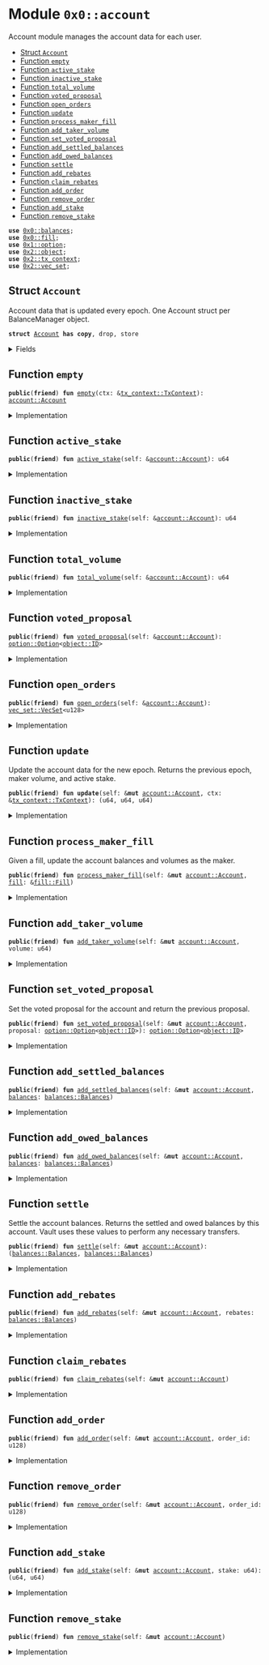 
<a name="0x0_account"></a>

# Module `0x0::account`

Account module manages the account data for each user.


-  [Struct `Account`](#0x0_account_Account)
-  [Function `empty`](#0x0_account_empty)
-  [Function `active_stake`](#0x0_account_active_stake)
-  [Function `inactive_stake`](#0x0_account_inactive_stake)
-  [Function `total_volume`](#0x0_account_total_volume)
-  [Function `voted_proposal`](#0x0_account_voted_proposal)
-  [Function `open_orders`](#0x0_account_open_orders)
-  [Function `update`](#0x0_account_update)
-  [Function `process_maker_fill`](#0x0_account_process_maker_fill)
-  [Function `add_taker_volume`](#0x0_account_add_taker_volume)
-  [Function `set_voted_proposal`](#0x0_account_set_voted_proposal)
-  [Function `add_settled_balances`](#0x0_account_add_settled_balances)
-  [Function `add_owed_balances`](#0x0_account_add_owed_balances)
-  [Function `settle`](#0x0_account_settle)
-  [Function `add_rebates`](#0x0_account_add_rebates)
-  [Function `claim_rebates`](#0x0_account_claim_rebates)
-  [Function `add_order`](#0x0_account_add_order)
-  [Function `remove_order`](#0x0_account_remove_order)
-  [Function `add_stake`](#0x0_account_add_stake)
-  [Function `remove_stake`](#0x0_account_remove_stake)


<pre><code><b>use</b> <a href="balances.md#0x0_balances">0x0::balances</a>;
<b>use</b> <a href="fill.md#0x0_fill">0x0::fill</a>;
<b>use</b> <a href="dependencies/move-stdlib/option.md#0x1_option">0x1::option</a>;
<b>use</b> <a href="dependencies/sui-framework/object.md#0x2_object">0x2::object</a>;
<b>use</b> <a href="dependencies/sui-framework/tx_context.md#0x2_tx_context">0x2::tx_context</a>;
<b>use</b> <a href="dependencies/sui-framework/vec_set.md#0x2_vec_set">0x2::vec_set</a>;
</code></pre>



<a name="0x0_account_Account"></a>

## Struct `Account`

Account data that is updated every epoch.
One Account struct per BalanceManager object.


<pre><code><b>struct</b> <a href="account.md#0x0_account_Account">Account</a> <b>has</b> <b>copy</b>, drop, store
</code></pre>



<details>
<summary>Fields</summary>


<dl>
<dt>
<code>epoch: u64</code>
</dt>
<dd>

</dd>
<dt>
<code>open_orders: <a href="dependencies/sui-framework/vec_set.md#0x2_vec_set_VecSet">vec_set::VecSet</a>&lt;u128&gt;</code>
</dt>
<dd>

</dd>
<dt>
<code>taker_volume: u64</code>
</dt>
<dd>

</dd>
<dt>
<code>maker_volume: u64</code>
</dt>
<dd>

</dd>
<dt>
<code>active_stake: u64</code>
</dt>
<dd>

</dd>
<dt>
<code>inactive_stake: u64</code>
</dt>
<dd>

</dd>
<dt>
<code>voted_proposal: <a href="dependencies/move-stdlib/option.md#0x1_option_Option">option::Option</a>&lt;<a href="dependencies/sui-framework/object.md#0x2_object_ID">object::ID</a>&gt;</code>
</dt>
<dd>

</dd>
<dt>
<code>unclaimed_rebates: <a href="balances.md#0x0_balances_Balances">balances::Balances</a></code>
</dt>
<dd>

</dd>
<dt>
<code>settled_balances: <a href="balances.md#0x0_balances_Balances">balances::Balances</a></code>
</dt>
<dd>

</dd>
<dt>
<code>owed_balances: <a href="balances.md#0x0_balances_Balances">balances::Balances</a></code>
</dt>
<dd>

</dd>
</dl>


</details>

<a name="0x0_account_empty"></a>

## Function `empty`



<pre><code><b>public</b>(<b>friend</b>) <b>fun</b> <a href="account.md#0x0_account_empty">empty</a>(ctx: &<a href="dependencies/sui-framework/tx_context.md#0x2_tx_context_TxContext">tx_context::TxContext</a>): <a href="account.md#0x0_account_Account">account::Account</a>
</code></pre>



<details>
<summary>Implementation</summary>


<pre><code><b>public</b>(package) <b>fun</b> <a href="account.md#0x0_account_empty">empty</a>(
    ctx: &TxContext,
): <a href="account.md#0x0_account_Account">Account</a> {
    <a href="account.md#0x0_account_Account">Account</a> {
        epoch: ctx.epoch(),
        open_orders: <a href="dependencies/sui-framework/vec_set.md#0x2_vec_set_empty">vec_set::empty</a>(),
        taker_volume: 0,
        maker_volume: 0,
        active_stake: 0,
        inactive_stake: 0,
        voted_proposal: <a href="dependencies/move-stdlib/option.md#0x1_option_none">option::none</a>(),
        unclaimed_rebates: <a href="balances.md#0x0_balances_empty">balances::empty</a>(),
        settled_balances: <a href="balances.md#0x0_balances_empty">balances::empty</a>(),
        owed_balances: <a href="balances.md#0x0_balances_empty">balances::empty</a>(),
    }
}
</code></pre>



</details>

<a name="0x0_account_active_stake"></a>

## Function `active_stake`



<pre><code><b>public</b>(<b>friend</b>) <b>fun</b> <a href="account.md#0x0_account_active_stake">active_stake</a>(self: &<a href="account.md#0x0_account_Account">account::Account</a>): u64
</code></pre>



<details>
<summary>Implementation</summary>


<pre><code><b>public</b>(package) <b>fun</b> <a href="account.md#0x0_account_active_stake">active_stake</a>(self: &<a href="account.md#0x0_account_Account">Account</a>): u64 {
    self.active_stake
}
</code></pre>



</details>

<a name="0x0_account_inactive_stake"></a>

## Function `inactive_stake`



<pre><code><b>public</b>(<b>friend</b>) <b>fun</b> <a href="account.md#0x0_account_inactive_stake">inactive_stake</a>(self: &<a href="account.md#0x0_account_Account">account::Account</a>): u64
</code></pre>



<details>
<summary>Implementation</summary>


<pre><code><b>public</b>(package) <b>fun</b> <a href="account.md#0x0_account_inactive_stake">inactive_stake</a>(self: &<a href="account.md#0x0_account_Account">Account</a>): u64 {
    self.inactive_stake
}
</code></pre>



</details>

<a name="0x0_account_total_volume"></a>

## Function `total_volume`



<pre><code><b>public</b>(<b>friend</b>) <b>fun</b> <a href="account.md#0x0_account_total_volume">total_volume</a>(self: &<a href="account.md#0x0_account_Account">account::Account</a>): u64
</code></pre>



<details>
<summary>Implementation</summary>


<pre><code><b>public</b>(package) <b>fun</b> <a href="account.md#0x0_account_total_volume">total_volume</a>(self: &<a href="account.md#0x0_account_Account">Account</a>): u64 {
    self.taker_volume + self.maker_volume
}
</code></pre>



</details>

<a name="0x0_account_voted_proposal"></a>

## Function `voted_proposal`



<pre><code><b>public</b>(<b>friend</b>) <b>fun</b> <a href="account.md#0x0_account_voted_proposal">voted_proposal</a>(self: &<a href="account.md#0x0_account_Account">account::Account</a>): <a href="dependencies/move-stdlib/option.md#0x1_option_Option">option::Option</a>&lt;<a href="dependencies/sui-framework/object.md#0x2_object_ID">object::ID</a>&gt;
</code></pre>



<details>
<summary>Implementation</summary>


<pre><code><b>public</b>(package) <b>fun</b> <a href="account.md#0x0_account_voted_proposal">voted_proposal</a>(self: &<a href="account.md#0x0_account_Account">Account</a>): Option&lt;ID&gt; {
    self.voted_proposal
}
</code></pre>



</details>

<a name="0x0_account_open_orders"></a>

## Function `open_orders`



<pre><code><b>public</b>(<b>friend</b>) <b>fun</b> <a href="account.md#0x0_account_open_orders">open_orders</a>(self: &<a href="account.md#0x0_account_Account">account::Account</a>): <a href="dependencies/sui-framework/vec_set.md#0x2_vec_set_VecSet">vec_set::VecSet</a>&lt;u128&gt;
</code></pre>



<details>
<summary>Implementation</summary>


<pre><code><b>public</b>(package) <b>fun</b> <a href="account.md#0x0_account_open_orders">open_orders</a>(self: &<a href="account.md#0x0_account_Account">Account</a>): VecSet&lt;u128&gt; {
    self.open_orders
}
</code></pre>



</details>

<a name="0x0_account_update"></a>

## Function `update`

Update the account data for the new epoch.
Returns the previous epoch, maker volume, and active stake.


<pre><code><b>public</b>(<b>friend</b>) <b>fun</b> <b>update</b>(self: &<b>mut</b> <a href="account.md#0x0_account_Account">account::Account</a>, ctx: &<a href="dependencies/sui-framework/tx_context.md#0x2_tx_context_TxContext">tx_context::TxContext</a>): (u64, u64, u64)
</code></pre>



<details>
<summary>Implementation</summary>


<pre><code><b>public</b>(package) <b>fun</b> <b>update</b>(
    self: &<b>mut</b> <a href="account.md#0x0_account_Account">Account</a>,
    ctx: &TxContext,
): (u64, u64, u64) {
    <b>if</b> (self.epoch == ctx.epoch()) <b>return</b> (0, 0, 0);

    <b>let</b> prev_epoch = self.epoch;
    <b>let</b> prev_maker_volume = self.maker_volume;
    <b>let</b> prev_active_stake = self.active_stake;

    self.epoch = ctx.epoch();
    self.maker_volume = 0;
    self.taker_volume = 0;
    self.active_stake = self.active_stake + self.inactive_stake;
    self.inactive_stake = 0;
    self.voted_proposal = <a href="dependencies/move-stdlib/option.md#0x1_option_none">option::none</a>();

    (prev_epoch, prev_maker_volume, prev_active_stake)
}
</code></pre>



</details>

<a name="0x0_account_process_maker_fill"></a>

## Function `process_maker_fill`

Given a fill, update the account balances and volumes as the maker.


<pre><code><b>public</b>(<b>friend</b>) <b>fun</b> <a href="account.md#0x0_account_process_maker_fill">process_maker_fill</a>(self: &<b>mut</b> <a href="account.md#0x0_account_Account">account::Account</a>, <a href="fill.md#0x0_fill">fill</a>: &<a href="fill.md#0x0_fill_Fill">fill::Fill</a>)
</code></pre>



<details>
<summary>Implementation</summary>


<pre><code><b>public</b>(package) <b>fun</b> <a href="account.md#0x0_account_process_maker_fill">process_maker_fill</a>(
    self: &<b>mut</b> <a href="account.md#0x0_account_Account">Account</a>,
    <a href="fill.md#0x0_fill">fill</a>: &Fill,
) {
    <b>let</b> settled_balances = <a href="fill.md#0x0_fill">fill</a>.get_settled_maker_quantities();
    self.settled_balances.add_balances(settled_balances);
    <b>if</b> (!<a href="fill.md#0x0_fill">fill</a>.expired()) {
        self.maker_volume = self.maker_volume + <a href="fill.md#0x0_fill">fill</a>.base_quantity();
    };
    <b>if</b> (<a href="fill.md#0x0_fill">fill</a>.expired() || <a href="fill.md#0x0_fill">fill</a>.completed()) {
        self.open_orders.remove(&<a href="fill.md#0x0_fill">fill</a>.maker_order_id());
    }
}
</code></pre>



</details>

<a name="0x0_account_add_taker_volume"></a>

## Function `add_taker_volume`



<pre><code><b>public</b>(<b>friend</b>) <b>fun</b> <a href="account.md#0x0_account_add_taker_volume">add_taker_volume</a>(self: &<b>mut</b> <a href="account.md#0x0_account_Account">account::Account</a>, volume: u64)
</code></pre>



<details>
<summary>Implementation</summary>


<pre><code><b>public</b>(package) <b>fun</b> <a href="account.md#0x0_account_add_taker_volume">add_taker_volume</a>(
    self: &<b>mut</b> <a href="account.md#0x0_account_Account">Account</a>,
    volume: u64,
) {
    self.taker_volume = self.taker_volume + volume;
}
</code></pre>



</details>

<a name="0x0_account_set_voted_proposal"></a>

## Function `set_voted_proposal`

Set the voted proposal for the account and return the
previous proposal.


<pre><code><b>public</b>(<b>friend</b>) <b>fun</b> <a href="account.md#0x0_account_set_voted_proposal">set_voted_proposal</a>(self: &<b>mut</b> <a href="account.md#0x0_account_Account">account::Account</a>, proposal: <a href="dependencies/move-stdlib/option.md#0x1_option_Option">option::Option</a>&lt;<a href="dependencies/sui-framework/object.md#0x2_object_ID">object::ID</a>&gt;): <a href="dependencies/move-stdlib/option.md#0x1_option_Option">option::Option</a>&lt;<a href="dependencies/sui-framework/object.md#0x2_object_ID">object::ID</a>&gt;
</code></pre>



<details>
<summary>Implementation</summary>


<pre><code><b>public</b>(package) <b>fun</b> <a href="account.md#0x0_account_set_voted_proposal">set_voted_proposal</a>(
    self: &<b>mut</b> <a href="account.md#0x0_account_Account">Account</a>,
    proposal: Option&lt;ID&gt;
): Option&lt;ID&gt; {
    <b>let</b> prev_proposal = self.voted_proposal;
    self.voted_proposal = proposal;

    prev_proposal
}
</code></pre>



</details>

<a name="0x0_account_add_settled_balances"></a>

## Function `add_settled_balances`



<pre><code><b>public</b>(<b>friend</b>) <b>fun</b> <a href="account.md#0x0_account_add_settled_balances">add_settled_balances</a>(self: &<b>mut</b> <a href="account.md#0x0_account_Account">account::Account</a>, <a href="balances.md#0x0_balances">balances</a>: <a href="balances.md#0x0_balances_Balances">balances::Balances</a>)
</code></pre>



<details>
<summary>Implementation</summary>


<pre><code><b>public</b>(package) <b>fun</b> <a href="account.md#0x0_account_add_settled_balances">add_settled_balances</a>(
    self: &<b>mut</b> <a href="account.md#0x0_account_Account">Account</a>,
    <a href="balances.md#0x0_balances">balances</a>: Balances,
) {
    self.settled_balances.add_balances(<a href="balances.md#0x0_balances">balances</a>);
}
</code></pre>



</details>

<a name="0x0_account_add_owed_balances"></a>

## Function `add_owed_balances`



<pre><code><b>public</b>(<b>friend</b>) <b>fun</b> <a href="account.md#0x0_account_add_owed_balances">add_owed_balances</a>(self: &<b>mut</b> <a href="account.md#0x0_account_Account">account::Account</a>, <a href="balances.md#0x0_balances">balances</a>: <a href="balances.md#0x0_balances_Balances">balances::Balances</a>)
</code></pre>



<details>
<summary>Implementation</summary>


<pre><code><b>public</b>(package) <b>fun</b> <a href="account.md#0x0_account_add_owed_balances">add_owed_balances</a>(
    self: &<b>mut</b> <a href="account.md#0x0_account_Account">Account</a>,
    <a href="balances.md#0x0_balances">balances</a>: Balances,
) {
    self.owed_balances.add_balances(<a href="balances.md#0x0_balances">balances</a>);
}
</code></pre>



</details>

<a name="0x0_account_settle"></a>

## Function `settle`

Settle the account balances. Returns the settled and
owed balances by this account. Vault uses these values
to perform any necessary transfers.


<pre><code><b>public</b>(<b>friend</b>) <b>fun</b> <a href="account.md#0x0_account_settle">settle</a>(self: &<b>mut</b> <a href="account.md#0x0_account_Account">account::Account</a>): (<a href="balances.md#0x0_balances_Balances">balances::Balances</a>, <a href="balances.md#0x0_balances_Balances">balances::Balances</a>)
</code></pre>



<details>
<summary>Implementation</summary>


<pre><code><b>public</b>(package) <b>fun</b> <a href="account.md#0x0_account_settle">settle</a>(
    self: &<b>mut</b> <a href="account.md#0x0_account_Account">Account</a>,
): (Balances, Balances) {
    <b>let</b> settled = self.settled_balances.reset();
    <b>let</b> owed = self.owed_balances.reset();

    (settled, owed)
}
</code></pre>



</details>

<a name="0x0_account_add_rebates"></a>

## Function `add_rebates`



<pre><code><b>public</b>(<b>friend</b>) <b>fun</b> <a href="account.md#0x0_account_add_rebates">add_rebates</a>(self: &<b>mut</b> <a href="account.md#0x0_account_Account">account::Account</a>, rebates: <a href="balances.md#0x0_balances_Balances">balances::Balances</a>)
</code></pre>



<details>
<summary>Implementation</summary>


<pre><code><b>public</b>(package) <b>fun</b> <a href="account.md#0x0_account_add_rebates">add_rebates</a>(
    self: &<b>mut</b> <a href="account.md#0x0_account_Account">Account</a>,
    rebates: Balances,
) {
    self.unclaimed_rebates.add_balances(rebates);
}
</code></pre>



</details>

<a name="0x0_account_claim_rebates"></a>

## Function `claim_rebates`



<pre><code><b>public</b>(<b>friend</b>) <b>fun</b> <a href="account.md#0x0_account_claim_rebates">claim_rebates</a>(self: &<b>mut</b> <a href="account.md#0x0_account_Account">account::Account</a>)
</code></pre>



<details>
<summary>Implementation</summary>


<pre><code><b>public</b>(package) <b>fun</b> <a href="account.md#0x0_account_claim_rebates">claim_rebates</a>(
    self: &<b>mut</b> <a href="account.md#0x0_account_Account">Account</a>,
) {
    self.settled_balances.add_balances(self.unclaimed_rebates);
    self.unclaimed_rebates.reset();
}
</code></pre>



</details>

<a name="0x0_account_add_order"></a>

## Function `add_order`



<pre><code><b>public</b>(<b>friend</b>) <b>fun</b> <a href="account.md#0x0_account_add_order">add_order</a>(self: &<b>mut</b> <a href="account.md#0x0_account_Account">account::Account</a>, order_id: u128)
</code></pre>



<details>
<summary>Implementation</summary>


<pre><code><b>public</b>(package) <b>fun</b> <a href="account.md#0x0_account_add_order">add_order</a>(
    self: &<b>mut</b> <a href="account.md#0x0_account_Account">Account</a>,
    order_id: u128,
) {
    self.open_orders.insert(order_id);
}
</code></pre>



</details>

<a name="0x0_account_remove_order"></a>

## Function `remove_order`



<pre><code><b>public</b>(<b>friend</b>) <b>fun</b> <a href="account.md#0x0_account_remove_order">remove_order</a>(self: &<b>mut</b> <a href="account.md#0x0_account_Account">account::Account</a>, order_id: u128)
</code></pre>



<details>
<summary>Implementation</summary>


<pre><code><b>public</b>(package) <b>fun</b> <a href="account.md#0x0_account_remove_order">remove_order</a>(
    self: &<b>mut</b> <a href="account.md#0x0_account_Account">Account</a>,
    order_id: u128,
) {
    self.open_orders.remove(&order_id)
}
</code></pre>



</details>

<a name="0x0_account_add_stake"></a>

## Function `add_stake`



<pre><code><b>public</b>(<b>friend</b>) <b>fun</b> <a href="account.md#0x0_account_add_stake">add_stake</a>(self: &<b>mut</b> <a href="account.md#0x0_account_Account">account::Account</a>, stake: u64): (u64, u64)
</code></pre>



<details>
<summary>Implementation</summary>


<pre><code><b>public</b>(package) <b>fun</b> <a href="account.md#0x0_account_add_stake">add_stake</a>(
    self: &<b>mut</b> <a href="account.md#0x0_account_Account">Account</a>,
    stake: u64,
): (u64, u64) {
    <b>let</b> stake_before = self.active_stake + self.inactive_stake;
    self.inactive_stake = self.inactive_stake + stake;
    self.owed_balances.add_deep(stake);

    (stake_before, self.active_stake + self.inactive_stake)
}
</code></pre>



</details>

<a name="0x0_account_remove_stake"></a>

## Function `remove_stake`



<pre><code><b>public</b>(<b>friend</b>) <b>fun</b> <a href="account.md#0x0_account_remove_stake">remove_stake</a>(self: &<b>mut</b> <a href="account.md#0x0_account_Account">account::Account</a>)
</code></pre>



<details>
<summary>Implementation</summary>


<pre><code><b>public</b>(package) <b>fun</b> <a href="account.md#0x0_account_remove_stake">remove_stake</a>(
    self: &<b>mut</b> <a href="account.md#0x0_account_Account">Account</a>,
) {
    <b>let</b> stake_before = self.active_stake + self.inactive_stake;
    self.active_stake = 0;
    self.inactive_stake = 0;
    self.voted_proposal = <a href="dependencies/move-stdlib/option.md#0x1_option_none">option::none</a>();
    self.settled_balances.add_deep(stake_before);
}
</code></pre>



</details>
